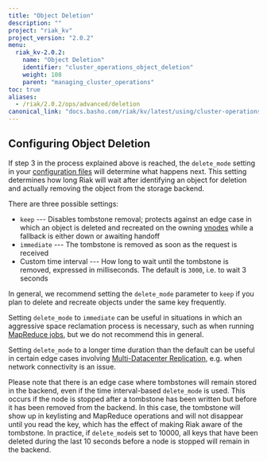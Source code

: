 ```yaml
---
title: "Object Deletion"
description: ""
project: "riak_kv"
project_version: "2.0.2"
menu:
  riak_kv-2.0.2:
    name: "Object Deletion"
    identifier: "cluster_operations_object_deletion"
    weight: 108
    parent: "managing_cluster_operations"
toc: true
aliases:
  - /riak/2.0.2/ops/advanced/deletion
canonical_link: "docs.basho.com/riak/kv/latest/using/cluster-operations/object-deletion"
---
```


[glossary vnode]: /riak/kv/2.0.2/learn/glossary/#vnode

## Configuring Object Deletion

If step 3 in the process explained above is reached, the `delete_mode`
setting in your [configuration files](/riak/kv/2.0.2/configuring/reference/#advanced-configuration) will determine what happens next. This
setting determines how long Riak will wait after identifying an object
for deletion and actually removing the object from the storage backend.

There are three possible settings:

* `keep` --- Disables tombstone removal; protects against an edge case
  in which an object is deleted and recreated on the owning
  [vnodes][glossary vnode] while a fallback is either down or awaiting handoff
* `immediate` --- The tombstone is removed as soon as the request is
  received
* Custom time interval --- How long to wait until the tombstone is
  removed, expressed in milliseconds. The default is `3000`, i.e. to
  wait 3 seconds

In general, we recommend setting the `delete_mode` parameter to `keep`
if you plan to delete and recreate objects under the same key
frequently.

Setting `delete_mode` to `immediate` can be useful in situations in
which an aggressive space reclamation process is necessary, such as
when running [MapReduce jobs](/riak/kv/2.0.2/developing/usage/mapreduce/), but we do not recommend
this in general.

Setting `delete_mode` to a longer time duration than the default can be
useful in certain edge cases involving [Multi-Datacenter Replication](/riak/kv/2.0.2/using/cluster-operations/v3-multi-datacenter), e.g. when
network connectivity is an issue.

Please note that there is an edge case where tombstones will remain
stored in the backend, even if the time interval-based `delete_mode` is
used. This occurs if the node is stopped after a tombstone has been
written but before it has been removed from the backend. In this case,
the tombstone will show up in keylisting and MapReduce operations and
will not disappear until you read the key, which has the effect of
making Riak aware of the tombstone. In practice, if `delete_mode`is set
to 10000, all keys that have been deleted during the last 10 seconds
before a node is stopped will remain in the backend.
